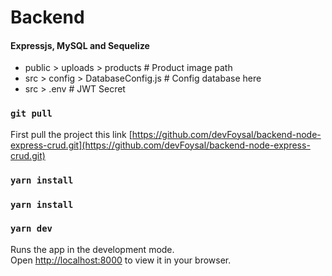 # Backend
#### Expressjs, MySQL and Sequelize

* public > uploads > products             # Product image path
* src > config > DatabaseConfig.js        # Config database here
* src > .env                              # JWT Secret

### `git pull`

First pull the project this link [https://github.com/devFoysal/backend-node-express-crud.git](https://github.com/devFoysal/backend-node-express-crud.git)

### `yarn install`

### `yarn install`

### `yarn dev`
Runs the app in the development mode.\
Open [http://localhost:8000](http://localhost:8000) to view it in your browser.